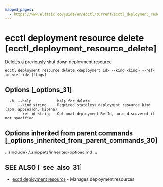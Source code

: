 ```yaml
---
mapped_pages:
  - https://www.elastic.co/guide/en/ecctl/current/ecctl_deployment_resource_delete.html
---
```


# ecctl deployment resource delete [ecctl_deployment_resource_delete]

Deletes a previously shut down deployment resource

```
ecctl deployment resource delete <deployment id> --kind <kind> --ref-id <ref-id> [flags]
```


## Options [_options_31]

```
  -h, --help            help for delete
      --kind string     Required stateless deployment resource kind (apm, appsearch, kibana)
      --ref-id string   Optional deployment RefId, auto-discovered if not specified
```


## Options inherited from parent commands [_options_inherited_from_parent_commands_30]

:::{include} /_snippets/inherited-options.md
:::


## SEE ALSO [_see_also_31]

* [ecctl deployment resource](/reference/ecctl_deployment_resource.md)	 - Manages deployment resources


